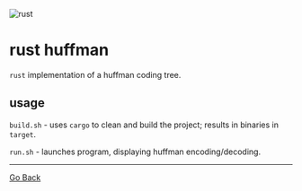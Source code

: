 ![rust](https://github.com/dgj7/huffman/actions/workflows/rust-build.yml/badge.svg)
# rust huffman
`rust` implementation of a huffman coding tree.

## usage
`build.sh` - uses `cargo` to clean and build the project; results in binaries in `target`.

`run.sh` - launches program, displaying huffman encoding/decoding.

---
[Go Back](..)
